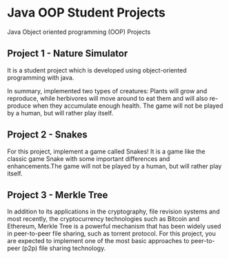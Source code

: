 # Java OOP Student Projects
Java Object oriented programming (OOP) Projects

## Project 1 - Nature Simulator

It is a student project which is developed using object-oriented programming with java.

In summary, implemented two types of creatures: Plants will grow and reproduce, while herbivores will move around to eat them and will also re-produce when they accumulate enough health. The game will not be played by a human, but will rather play itself.

## Project 2 - Snakes

For this project,  implement a game called Snakes! It is a game like the classic game Snake with some important differences and enhancements.The game will not be played by a human, but will rather play itself. 

## Project 3 - Merkle Tree

In addition to its applications in the cryptography, file revision systems and most recently,
the cryptocurrency technologies such as Bitcoin and Ethereum, Merkle Tree is a powerful
mechanism that has been widely used in peer-to-peer file sharing, such as torrent protocol.
For this project, you are expected to implement one of the most basic approaches to
peer-to-peer (p2p) file sharing technology.

